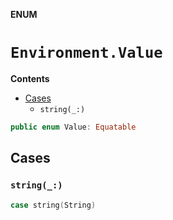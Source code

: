 **ENUM**

# `Environment.Value`

**Contents**

- [Cases](#cases)
  - `string(_:)`

```swift
public enum Value: Equatable
```

## Cases
### `string(_:)`

```swift
case string(String)
```
